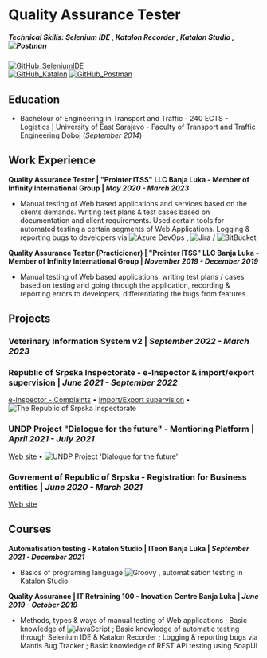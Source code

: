 # Quality Assurance Tester
##### Technical Skills: Selenium IDE , Katalon Recorder , Katalon Studio , <img src="https://img.shields.io/badge/logo-Postman-ff6c37?logo=postman&logoSize=auto&label=&labelColor=555555&logoColor=white" alt="Postman">

[![GitHub_SeleniumIDE](https://img.shields.io/badge/logo-SeleniumIDE__Tests-2e5185?logo=github&logoSize=auto&label=BaleshSrle&labelColor=555555&logoColor=white)](https://github.com/BaleshSrle/SeleniumIDE_Tests)	
[![GitHub_Katalon](https://img.shields.io/badge/logo-Katalon__Tests-19d89f?logo=github&logoSize=auto&label=BaleshSrle&labelColor=555555&logoColor=white)](https://github.com/BaleshSrle/Katalon_Tests)
[![GitHub_Postman](https://img.shields.io/badge/logo-Postman-ff6c37?logo=github&logoSize=auto&label=BaleshSrle&labelColor=555555&logoColor=white)](https://github.com/BaleshSrle/Postman)

## Education
- Bachelour of Engineering in Transport and Traffic - 240 ECTS - Logistics | University of East Sarajevo - Faculty of Transport and Traffic Engineering Doboj (*September 2014*)

## Work Experience
**Quality Assurance Tester | "Prointer ITSS" LLC Banja Luka - Member of Infinity International Group | _May 2020 - March 2023_**
- Manual testing of Web based applications and services based on the clients demands. Writing test plans & test cases based on documentation and client requirements. Used certain tools for automated testing a certain segments of Web Applications. Logging & reporting bugs to developers via <img src="https://img.shields.io/badge/Azure_DevOps-0078d7" alt="Azure DevOps"> , <img src="https://img.shields.io/badge/logo-Jira-0052cc?logo=jira&logoSize=auto&label=&labelColor=555555&logoColor=white" alt="Jira"> / <img src="https://img.shields.io/badge/logo-BitBucket-0052cc?logo=bitbucket&logoSize=auto&label=&labelColor=555555&logoColor=white" alt="BitBucket">
	
**Quality Assurance Tester (Practicioner) | "Prointer ITSS" LLC Banja Luka - Member of Infinity International Group | _November 2019 - December 2019_**
- Manual testing of Web based applications, writing test plans / cases based on testing and going through the application, recording & reporting errors to developers, differentiating the bugs from features.

## Projects
### Veterinary Information System v2 | _September 2022 - March 2023_

### Republic of Srpska Inspectorate - e-Inspector & import/export supervision | _June 2021 - September 2022_
[e-Inspector - Complaints](https://spediter-inspektorat.vladars.net/prijave) • [Import/Export supervision](https://spediter-inspektorat.vladars.net/login) • <img src="https://img.shields.io/website?url=https%3A%2F%2Fspediter-inspektorat.vladars.net%2F&logo=angular&logoSize=auto&logoColor=white&label=The%20Republic%20of%20Srpska%20Inspectorate&labelColor=0f0f11&cacheSeconds=1800" alt="The Republic of Srpska Inspectorate">

### UNDP Project "Dialogue for the future" - Mentioring Platform | _April 2021 - July 2021_
[Web site](https://www.we-mentoring.com/) • <img src="https://img.shields.io/website?url=https%3A%2F%2Fwe-mentoring.com%2F&logo=angular&logoSize=auto&logoColor=white&label=we-mentoring%20UNDP&labelColor=0f0f11&cacheSeconds=1800" alt="UNDP Project 'Dialogue for the future'">

### Govrement of Republic of Srpska - Registration for Business entities | _June 2020 - March 2021_
[Web site](https://eregistracija.vladars.rs/)

## Courses
**Automatisation testing - Katalon Studio | ITeon Banja Luka | _September 2021 - December 2021_**
- Basics of programing language <img src="https://img.shields.io/badge/logo-Groovy-4298b8?logo=apachegroovy&logoSize=auto&label=&labelColor=555555&logoColor=white" alt="Groovy"> , automatisation testing in Katalon Studio

**Quality Assurance | IT Retraining 100 - Inovation Centre Banja Luka | _June 2019 - October 2019_**
- Methods, types & ways of manual testing of Web applications ; Basic knowledge of <img src="https://img.shields.io/badge/logo-JavaScript-f7df1e?logo=javascript&logoSize=auto&label=&labelColor=555555&logoColor=white" alt="JavaScript"> ;  Basic knowledge of automatic testing through Selenium IDE & Katalon Recorder ; Logging & reporting bugs via  Mantis Bug Tracker ; Basic knowledge of REST API testing using SoapUI
